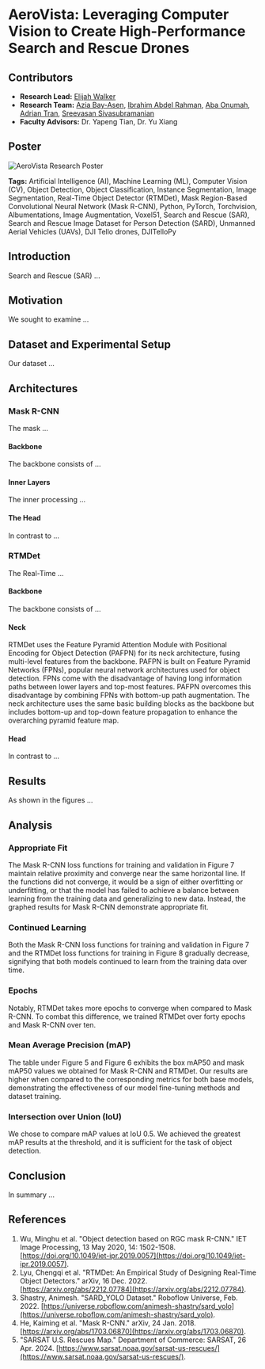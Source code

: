 # AeroVista: Leveraging Computer Vision to Create High-Performance Search and Rescue Drones

## Contributors
* **Research Lead:** [Elijah Walker](https://www.linkedin.com/in/elijahtruthwalker/)
* **Research Team:** [Azia Bay-Asen](https://www.linkedin.com/in/aziabay/), [Ibrahim Abdel Rahman](https://www.linkedin.com/in/ibrahim-abdel-rahman/), [Aba Onumah](https://www.linkedin.com/in/aba-onumah-63315328b/), [Adrian Tran](https://www.linkedin.com/in/adrianvtran/), [Sreevasan Sivasubramanian](https://www.linkedin.com/in/sreevasan-sivasubramanian-0a3844228/)
* **Faculty Advisors:** Dr. Yapeng Tian, Dr. Yu Xiang

## Poster

![AeroVista Research Poster](https://github.com/IbrahimARahman/AeroVista/assets/99378816/d39eca17-0fba-4d32-a92c-22a18667ea66)

**Tags:** Artificial Intelligence (AI), Machine Learning (ML), Computer Vision (CV), Object Detection, Object Classification, Instance Segmentation, Image Segmentation, Real-Time Object Detector (RTMDet), Mask Region-Based Convolutional Neural Network (Mask R-CNN), Python, PyTorch, Torchvision, Albumentations, Image Augmentation, Voxel51, Search and Rescue (SAR), Search and Rescue Image Dataset for Person Detection (SARD), Unmanned Aerial Vehicles (UAVs), DJI Tello drones, DJITelloPy

## Introduction

Search and Rescue (SAR) ...

## Motivation

We sought to examine ...

## Dataset and Experimental Setup

Our dataset ...

## Architectures

### Mask R-CNN

The mask ...

#### Backbone

The backbone consists of ...

#### Inner Layers

The inner processing ...

#### The Head

In contrast to ...

### RTMDet

The Real-Time ...

#### Backbone

The backbone consists of ...

#### Neck

RTMDet uses the Feature Pyramid Attention Module with Positional Encoding for Object Detection (PAFPN) for its neck architecture, fusing multi-level features from the backbone. PAFPN is built on Feature Pyramid Networks (FPNs), popular neural network architectures used for object detection. FPNs come with the disadvantage of having long information paths between lower layers and top-most features. PAFPN overcomes this disadvantage by combining FPNs with bottom-up path augmentation. The neck architecture uses the same basic building blocks as the backbone but includes bottom-up and top-down feature propagation to enhance the overarching pyramid feature map.

#### Head

In contrast to ...

## Results

As shown in the figures ...

## Analysis

### Appropriate Fit

The Mask R-CNN loss functions for training and validation in Figure 7 maintain relative proximity and converge near the same horizontal line. If the functions did not converge, it would be a sign of either overfitting or underfitting, or that the model has failed to achieve a balance between learning from the training data and generalizing to new data. Instead, the graphed results for Mask R-CNN demonstrate appropriate fit.

### Continued Learning

Both the Mask R-CNN loss functions for training and validation in Figure 7 and the RTMDet loss functions for training in Figure 8 gradually decrease, signifying that both models continued to learn from the training data over time.

### Epochs

Notably, RTMDet takes more epochs to converge when compared to Mask R-CNN. To combat this difference, we trained RTMDet over forty epochs and Mask R-CNN over ten.

### Mean Average Precision (mAP)

The table under Figure 5 and Figure 6 exhibits the box mAP50 and mask mAP50 values we obtained for Mask R-CNN and RTMDet. Our results are higher when compared to the corresponding metrics for both base models, demonstrating the effectiveness of our model fine-tuning methods and dataset training.

### Intersection over Union (IoU)

We chose to compare mAP values at IoU 0.5. We achieved the greatest mAP results at the threshold, and it is sufficient for the task of object detection.

## Conclusion

In summary ...

## References

1. Wu, Minghu et al. "Object detection based on RGC mask R-CNN." IET Image Processing, 13 May 2020, 14: 1502-1508. [https://doi.org/10.1049/iet-ipr.2019.0057](https://doi.org/10.1049/iet-ipr.2019.0057).
2. Lyu, Chengqi et al. "RTMDet: An Empirical Study of Designing Real-Time Object Detectors." arXiv, 16 Dec. 2022. [https://arxiv.org/abs/2212.07784](https://arxiv.org/abs/2212.07784).
3. Shastry, Animesh. "SARD_YOLO Dataset." Roboflow Universe, Feb. 2022. [https://universe.roboflow.com/animesh-shastry/sard_yolo](https://universe.roboflow.com/animesh-shastry/sard_yolo).
4. He, Kaiming et al. "Mask R-CNN." arXiv, 24 Jan. 2018. [https://arxiv.org/abs/1703.06870](https://arxiv.org/abs/1703.06870).
5. "SARSAT U.S. Rescues Map." Department of Commerce: SARSAT, 26 Apr. 2024. [https://www.sarsat.noaa.gov/sarsat-us-rescues/](https://www.sarsat.noaa.gov/sarsat-us-rescues/).
